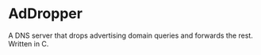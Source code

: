 # AdDropper
A DNS server that drops advertising domain queries and forwards the rest. Written in C.
